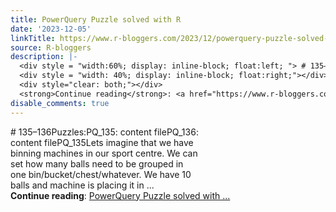 ```yaml
---
title: PowerQuery Puzzle solved with R
date: '2023-12-05'
linkTitle: https://www.r-bloggers.com/2023/12/powerquery-puzzle-solved-with-r-3/
source: R-bloggers
description: |-
  <div style = "width:60%; display: inline-block; float:left; "> # 135–136Puzzles:PQ_135: content filePQ_136: content filePQ_135Lets imagine that we have binning machines in our sport centre. We can set how many balls need to be grouped in one bin/bucket/chest/whatever. We have 10 balls and machine is placing it in ...</div>
  <div style = "width: 40%; display: inline-block; float:right;"></div>
  <div style="clear: both;"></div>
  <strong>Continue reading</strong>: <a href="https://www.r-bloggers.com/2023/12/powerquery-puzzle-solved-with-r-3/">PowerQuery Puzzle solved with ...
disable_comments: true
---
```

<div style = "width:60%; display: inline-block; float:left; "> # 135–136Puzzles:PQ_135: content filePQ_136: content filePQ_135Lets imagine that we have binning machines in our sport centre. We can set how many balls need to be grouped in one bin/bucket/chest/whatever. We have 10 balls and machine is placing it in ...</div>
<div style = "width: 40%; display: inline-block; float:right;"></div>
<div style="clear: both;"></div>
<strong>Continue reading</strong>: <a href="https://www.r-bloggers.com/2023/12/powerquery-puzzle-solved-with-r-3/">PowerQuery Puzzle solved with ...